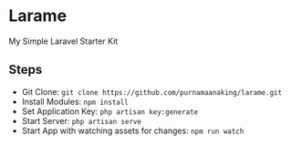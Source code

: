 # Larame

My Simple Laravel Starter Kit

## Steps

-   Git Clone: `git clone https://github.com/purnamaanaking/larame.git`
-   Install Modules: `npm install`
-   Set Application Key: `php artisan key:generate`
-   Start Server: `php artisan serve`
-   Start App with watching assets for changes: `npm run watch`
